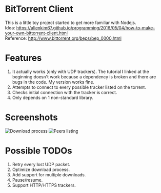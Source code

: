 # BitTorrent Client
This is a little toy project started to get more familiar with Nodejs.  
Idea: https://allenkim67.github.io/programming/2016/05/04/how-to-make-your-own-bittorrent-client.html  
Reference: http://www.bittorrent.org/beps/bep_0000.html  

# Features  
1. It actually works (only with UDP trackers). The tutorial I linked at the beginning doesn't work because a dependency is broken and there are bugs in the code. My version works fine.  
2. Attempts to connect to every possible tracker listed on the torrent.  
3. Checks initial connection with the tracker is correct.  
4. Only depends on 1 non-standard library.  

# Screenshots
![Download process](https://i.imgur.com/CAx624f.png)
![Peers listing](https://i.imgur.com/frp2EGl.png)

# Possible TODOs  
1. Retry every lost UDP packet.  
2. Optimize download process.  
3. Add support for multiple downloads.  
4. Pause/resume.  
5. Support HTTP/HTTPS trackers.
